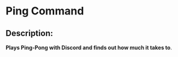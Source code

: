 # Ping Command

## Description:
**Plays Ping-Pong with Discord and finds out how much it takes to**.
